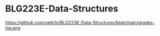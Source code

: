 # BLG223E-Data-Structures
https://github.com/yetk1n/BLG223E-Data-Structures/blob/main/grades-hw.png
